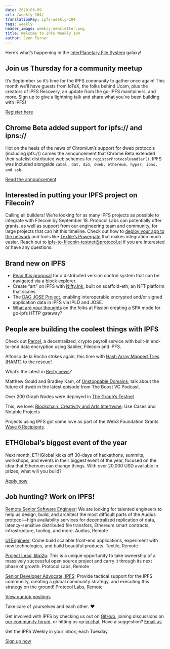 ```yaml
---
date: 2020-09-09
url: /weekly-104/
translationKey: ipfs-weekly-104
tags: weekly
header_image: weekly-newsletter.png
title: Welcome to IPFS Weekly 104
author: Jenn Turner
---
```

Here’s what’s happening in the [InterPlanetary File System](https://ipfs.io/) galaxy!

## Join us Thursday for a community meetup
It’s September so it’s time for the IPFS community to gather once again! This month we’ll have guests from IoTeX, the folks behind Ucam, plus the creators of IPFS Recovery, an update from the go-IPFS maintainers, and more. Sign up to give a lightning talk and share what you’ve been building with IPFS!

[Register here](https://protocol.zoom.us/webinar/register/9815995835879/WN_BD2oTcusST6QrfOw3Dx8Qw)

## Chrome Beta added support for ipfs:// and ipns://
Hot on the heels of the news of Chromium’s support for dweb protocols (including ipfs://) comes the announcement that Chrome Beta extended their safelist distributed web schemes for <code>registerProtocolHandler()</code>. IPFS was included alongside <code>cabal, dat, did, dweb, ethereum, hyper, ipns, and ssb</code>.

[Read the announcement](https://blog.chromium.org/2020/09/chrome-86-improved-focus-highlighting.html)

## Interested in putting your IPFS project on Filecoin?
Calling all builders! We’re looking for as many IPFS projects as possible to integrate with Filecoin by September 18. Protocol Labs can potentially offer grants, as well as support from our engineering team and community, for large projects that can hit this timeline. Check out how to [deploy your app to the network](https://docs.filecoin.io/build/start-building/deploy-your-application-to-the-filecoin-testnet/) and tools like [Textile’s Powergate](https://docs.textile.io/powergate/) that makes integration much easier. Reach out to ipfs-to-filecoin-testnet@protocol.ai if you are interested or have any questions.

## Brand new on IPFS

* [Read this proposal](https://hackernoon.com/what-would-git-could-look-like-in-web-30-xdt3wdx) for a distributed version control system that can be navigated via a block explorer.
* Create “art” on IPFS with [Nifty.Ink](https://medium.com/@austin_48503/nifty-ink-%EF%B8%8F-alpha-release-c860a4904cb2), built on scaffold-eth, an NFT platform that scales.
* The [DAG JOSE Project](https://www.memoryandthought.me/golang,/ipfs/2020/09/04/dag-jose-project.html), enabling interoperable encrypted and/or signed application data in IPFS via IPLD and JOSE.
* [What are your thoughts](https://talk.fission.codes/t/spa-mode-for-go-ipfs-http-gateway/999) on the folks at Fission creating a SPA mode for go-ipfs HTTP gateway?

## People are building the coolest things with IPFS

Check out [Parcel](https://www.youtube.com/watch?time_continue=1&v=AVyNd994IFM&feature=emb_logo), a decentralized, crypto payroll service with built-in end-to-end data encryption using Sablier, Filecoin and IPFS.

Alfonso de la Rocha strikes again, this time with [Hash Array Mapped Tries (HAMT)](https://adlrocha.substack.com/p/adlrocha-hash-array-mapped-tries) to the rescue!

What’s the latest in [Berty news](https://berty.tech/newsletter/news-44/)?

Matthew Gould and Bradley Kam, of [Unstoppable Domains](https://www.listennotes.com/podcasts/the-boost-vc-podcast/ep95-how-dweb-outdoes-the-se4uUkTLOZ1/), talk about the future of dweb in the latest episode from The Boost VC Podcast.
 
Over 200 Graph Nodes were deployed in [The Graph’s Testnet](https://medium.com/graphprotocol/over-200-graph-nodes-deployed-in-the-graphs-testnet-1cec2175d15a) 

This, we love: [Blockchain, Creativity and Arts Intertwine](https://medium.com/paradigm-fund/blockchain-creativity-and-arts-intertwine-d3c42739312f): Use Cases and Notable Projects 

Projects using IPFS got some love as part of the Web3 Foundation Grants [Wave 6 Recipients](https://medium.com/web3foundation/web3-foundation-grants-wave-6-recipients-5ed8d5cc179). 

## ETHGlobal’s biggest event of the year
Next month, ETHGlobal kicks off 30-days of hackathons, summits, workshops, and events in their biggest event of the year, focused on the idea that Ethereum can change things. With over 20,000 USD available in prizes, what will you build?

[Apply now](https://ethonline.org/)

## Job hunting? Work on IPFS!

[Remote Senior Software Engineer](https://jobs.lever.co/audius): We are looking for talented engineers to help us design, build, and architect the most difficult parts of the Audius protocol—high availability services for decentralized replication of data, latency-sensitive distributed file transfers, Ethereum smart contracts, infrastructure, tooling, and more. Audius, Remote

[UI Engineer](https://textile.breezy.hr/p/2efb847aca79-ui-engineer): Come build scalable front-end applications, experiment with new technologies, and build beautiful products. Textile, Remote

[Project Lead, libp2p](https://jobs.lever.co/protocol/27ff3891-6e13-4aa8-b43a-734715e85a26): This is a unique opportunity to take ownership of a massively successful open source project and carry it through its next phase of growth. Protocol Labs, Remote

[Senior Developer Advocate, IPFS](https://jobs.lever.co/protocol/71c4a9b9-af90-4ce9-9dba-8b72507997bf): Provide tactical support for the IPFS community, creating a global community strategy, and executing this strategy on the ground! Protocol Labs, Remote

[View our job postings](https://jobs.lever.co/protocol)

Take care of yourselves and each other. ❤️

Get involved with IPFS by checking us out on [GitHub](https://github.com/ipfs), joining discussions on [our community forum](https://discuss.ipfs.io/), or hitting us up [in chat](https://riot.im/app/#/room/#ipfs:matrix.org). Have a suggestion? [Email us](mailto:newsletter@ipfs.io).

Get the IPFS Weekly in your inbox, each Tuesday.
<p><a href="https://ipfs.us4.list-manage.com/subscribe?u=25473244c7d18b897f5a1ff6b&amp;id=cad54b2230" class="button button-primary">Sign up now</a></p>
